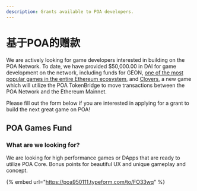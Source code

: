 ```yaml
---
description: Grants available to POA developers.
---
```


# 基于POA的赠款

We are actively looking for game developers interested in building on the POA Network. To date, we have provided $50,000.00 in DAI for game development on the network, including funds for GEON, [one of the most popular games in the entire Ethereum ecosystem](https://www.stateofthedapps.com/rankings/category/games), and [Clovers](https://clovers.network/), a new game which will utilize the POA TokenBridge to move transactions between the POA Network and the Ethereum Mainnet.

Please fill out the form below if you are interested in applying for a grant to build the next great game on POA! 

## POA Games Fund

### What are we looking for?

We are looking for high performance games or DApps that are ready to utilize POA Core. Bonus points for beautiful UX and unique gameplay and concept.

{% embed url="https://poa950111.typeform.com/to/FO33wq" %}



